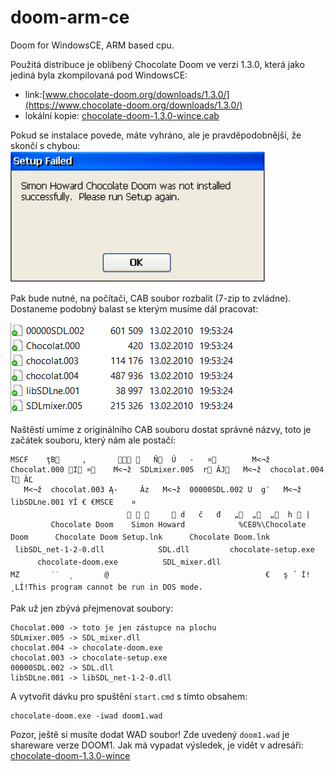 # doom-arm-ce
Doom for WindowsCE, ARM based cpu.

Použitá distribuce je oblíbený Chocolate Doom ve verzi 1.3.0, která jako jediná byla zkompilovaná pod WindowsCE:
- link:[www.chocolate-doom.org/downloads/1.3.0/](https://www.chocolate-doom.org/downloads/1.3.0/)
- lokální kopie: [chocolate-doom-1.3.0-wince.cab](chocolate-doom-1.3.0-wince.cab)

Pokud se instalace povede, máte vyhráno, ale je pravděpodobnější, že skončí s chybou:
![IMAGE](pic/1_setup_failed.PNG)

Pak bude nutné, na počítači, CAB soubor rozbalit (7-zip to zvládne). Dostaneme podobný balast se kterým musíme dál pracovat:

![IMAGE](pic/2_cab_unzip.PNG)

Naštěstí umíme z originálního CAB souboru dostat správné názvy, toto je začátek souboru, který nám ale postačí:

```
MSCF    ţB     ,           Ň  Ú   -   ¤        M<¬ž  Chocolat.000 I ¤    M<¬ž  SDLmixer.005  r ÂJ   M<¬ž  chocolat.004  ľ ÂĽ
   M<¬ž  chocolat.003 Ą-	 Âz   M<¬ž  00000SDL.002 U  g¨   M<¬ž  libSDLne.001 YÎ € €MSCE    ¤         
                                  d   č   đ   „  „  „  h  | 
         Chocolate Doom    Simon Howard            %CE8%\Chocolate Doom      Chocolate Doom Setup.lnk      Chocolate Doom.lnk               libSDL_net-1-2-0.dll            SDL.dll         chocolate-setup.exe         chocolate-doom.exe          SDL_mixer.dll                       MZ       ˙˙  ¸       @                                   €   ş ´	Í!¸LÍ!This program cannot be run in DOS mode.
 ```

 Pak už jen zbývá přejmenovat soubory:

```
Chocolat.000 -> toto je jen zástupce na plochu
SDLmixer.005 -> SDL_mixer.dll
chocolat.004 -> chocolate-doom.exe
chocolat.003 -> chocolate-setup.exe
00000SDL.002 -> SDL.dll
libSDLne.001 -> libSDL_net-1-2-0.dll
```
A vytvořit dávku pro spuštění `start.cmd` s tímto obsahem:

```
chocolate-doom.exe -iwad doom1.wad
```

Pozor, ještě si musíte dodat WAD soubor! Zde uvedený `doom1.wad` je shareware verze DOOM1. Jak má vypadat výsledek, je vidět v adresáři: [chocolate-doom-1.3.0-wince](chocolate-doom-1.3.0-wince/)